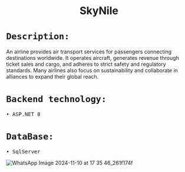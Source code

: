 <h1 align="center">  SkyNile</h1>

#  `Description:`

An airline provides air transport services for passengers connecting destinations worldwide. It operates aircraft, generates revenue through ticket sales and cargo, and adheres to strict safety and regulatory standards. Many airlines also focus on sustainability and collaborate in alliances to expand their global reach.



#  `Backend technology:`
 <pre>
• ASP.NET 8
</pre>


#  `DataBase:`
 <pre>
• SqlServer
</pre>

![WhatsApp Image 2024-11-10 at 17 35 46_261f174f](https://github.com/user-attachments/assets/b7df1260-9a96-4be9-be3f-ab73311780a0)
